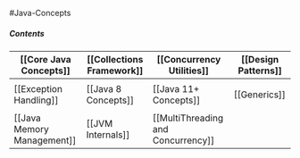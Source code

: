 #Java-Concepts

##### Contents

| [[Core Java Concepts]]     | [[Collections Framework]] | [[Concurrency Utilities]]          | [[Design Patterns]] |
| -------------------------- | ------------------------- | ---------------------------------- | ------------------- |
|                            |                           |                                    |                     |
| [[Exception Handling]]     | [[Java 8 Concepts]]       | [[Java 11+ Concepts]]              | [[Generics]]        |
|                            |                           |                                    |                     |
| [[Java Memory Management]] | [[JVM Internals]]         | [[MultiThreading and Concurrency]] |                     |
